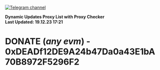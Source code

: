 [![Telegram channel](https://img.shields.io/endpoint?url=https://runkit.io/damiankrawczyk/telegram-badge/branches/master?url=https://t.me/n4z4v0d)](https://t.me/n4z4v0d) 

**Dynamic Updates Proxy List with Proxy Checker**  
**Last Updated: 19.12.23 17:21**

# DONATE (_any evm_) - 0xDEADf12DE9A24b47Da0a43E1bA70B8972F5296F2
